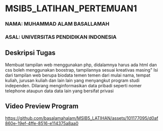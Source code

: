 # MSIB5_LATIHAN_PERTEMUAN1
### NAMA: MUHAMMAD ALAM BASALLAMAH
### ASAL: UNIVERSITAS PENDIDIKAN INDONESIA

## Deskripsi Tugas
Membuat tampilan web menggunakan php, didalamnya harus ada html dan css boleh menggunakan boostrap, tampilannya sesuai kreativas masing"
Isi dari tampilan web berupa biodata temen temen dari mulai nama, tempat kuliah, jurusan kuliah dan lain lain yang menyangkut program studi independen. Dilarang menginformasikan data pribadi seperti nomer telephone ataupun data data lain yang bersifat privasi

## Video Preview Program



https://github.com/basalamahalam/MSIB5_LATIHAN/assets/101177095/d0af860e-19ef-4ffe-8516-e114375a8aa0

